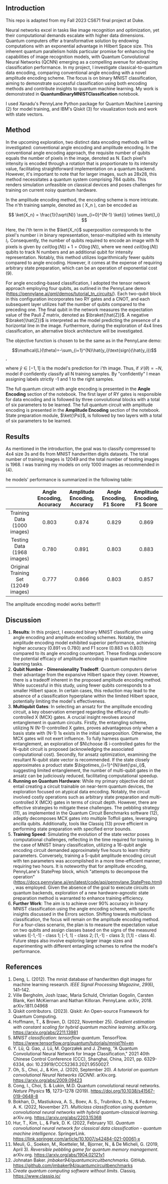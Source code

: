 ## Introduction

This repo is adapted from my Fall 2023 CS671 final project at Duke.

Neural networks excel in tasks like image recognition and optimization, yet their computational demands escalate with higher data dimensions. Quantum computers offer a transformative solution by endowing computations with an exponential advantage in Hilbert Space size. This inherent quantum parallelism holds particular promise for enhancing the capabilities of image recognition models, with Quantum Convolutional Neural Networks (QCNN) emerging as a compelling avenue for advancing classification performance. In my project, I investigate classical-to-quantum data encoding, comparing conventional angle encoding with a novel amplitude encoding scheme. The focus is on binary MNIST classification, aiming to demonstrate successful classification using both encoding methods and contribute insights to quantum machine learning. My work is demonstrated in **QuantumBinaryMNISTClassification** notebook.

I used Xanadu's PennyLane Python package for Quantum Machine Learning (2) for model training, and IBM's Qiskit (3) for visualization tools and work with state vectors.

## Method

In the upcoming exploration, two distinct data encoding methods will be investigated: conventional angle encoding and amplitude encoding. In the conventional angle encoding approach, the requisite number of qubits equals the number of pixels in the image, denoted as N. Each pixel's intensity is encoded through a rotation that is proportionate to its intensity value, facilitating straightforward implementation on a quantum backend. However, it's important to note that for larger images, such as 28x28, this method necessitates a quantum system comprising 784 qubits. This renders simulation unfeasible on classical devices and poses challenges for training on current noisy quantum hardware.

In the amplitude encoding method, the encoding scheme is more intricate. The n'th training sample, denoted as \( X_n \), can be encoded as 

$$
\ket{X_n} = \frac{1}{\sqrt{N}} \sum_{i=0}^{N-1} \ket{i} \otimes \ket{I_i}
$$

Here, the i'th term in the $\ket{X_n}$ superposition corresponds to the pixel's number i in binary representation, tensor-multiplied with its intensity $I_i$. Consequently, the number of qubits required to encode an image with N pixels is given by $ceil(\log(N))+1=O(\log(N))$, where we need $ceil(\log(N))$ qubits to track N numbers and an additional qubit for intensity representation. Notably, this method utilizes logarithmically fewer qubits compared to angle encoding. However, it comes at the expense of requiring arbitrary state preparation, which can be an operation of exponential cost (9).

For angle encoding-based classification, I adopted the tensor network approach employing four qubits, as outlined in the PennyLane demo (https://pennylane.ai/qml/demos/tutorial_tn_circuits/). Each two-qubit block in this configuration incorporates two RY gates and a CNOT, and each subsequent layer utilizes half the number of qubits compared to the preceding one. The final qubit in the network measures the expectation value of the Pauli $\hat{Z}$ matrix, denoted as $\braket{\hat{Z}}$. A negative $\braket{\hat{Z}}$ is interpreted as the model predicting the presence of a horizontal line in the image. Furthermore, during the exploration of 4x4 lines classification, an alternative block architecture will be investigated.

The objective function is chosen to be the same as in the PennyLane demo:

$$\mathcal{L}(\theta)=-\sum_{i=1}^{N}\hat{y_i}\text{sign}(\hat{y_i})$$,

where $\hat{y}\in[-1,1]$ is the model's prediction for i'th image. Thus, if $\mathcal{L}(\theta)=-N$, model $\theta$ confidently classify all N training samples. By "confidently" I mean assigning labels strictly -1 and 1 to the right samples.

The full quantum circuit with angle encoding is presented in the **Angle Encoding** section of the notebook. The first layer of RY gates is responsible for data encoding and is followed by three convolutional blocks with a total of six parameters to be learned. The full quantum circuit with amplitude encoding is presented in the **Amplitude Encoding** section of the notebook. State preparation module, $\ket{\Psi}$, is followed by two layers with a total of six parameters to be learned.

## Results

As mentioned in the introduction, the goal was to classify compressed to 4x4 size 3s and 6s from MNIST handwritten digits datasets. The total number of training images is 12049 and the total number of testing images is 1968. I was training my models on only 1000 images as recommended in (4).

he models' performance is summarized in the following table:

|                                       | Angle Encoding, Accuracy | Amplitude Encoding, Accuracy | Angle Encoding, F1 Score | Amplitude Encoding, F1 Score |
| :-----------------------------------: | :----------------------: | :--------------------------: | :----------------------: | :--------------------------: |
|     Training Data  (1000 images)      |          0.803           |            0.874             |          0.829           |            0.869             |
|      Testing Data (1968 images)       |          0.780           |            0.891             |          0.803           |            0.883             |
| Original Training Set  (12049 images) |          0.777           |            0.866             |          0.803           |            0.857             |

The amplitude encoding model works better!!!

## Discussion

1. **Results**: In this project, I executed binary MNIST classification using angle encoding and amplitude encoding schemes. Notably, the amplitude encoding model exhibited superior performance, achieving higher accuracy (0.891 vs 0.780) and F1 score (0.883 vs 0.803) compared to its angle encoding counterpart. These findings underscore the potential efficacy of amplitude encoding in quantum machine learning tasks.
2. **Qubit Number - Dimensionality Tradeoff**: Quantum computers derive their advantage from the expansive Hilbert space they cover. However, there is a tradeoff inherent in the proposed amplitude encoding method. While successful in this study, using fewer qubits corresponds to a smaller Hilbert space. In certain cases, this reduction may lead to the absence of a classification hyperplane within the limited Hilbert space, potentially limiting the model's effectiveness.
3. **Multiqubit Gates**: In selecting an ansatz for the amplitude encoding circuit, a key observation emerged regarding the efficacy of multi-controlled X (MCX) gates. A crucial insight revolves around entanglement in quantum circuits. Firstly, the entangling scheme, utilizing N (N-1)-controlled X gates, proves advantageous only when a basis state with (N-1) 1s exists in the initial superposition. Otherwise, the MCX gates will not exert influence. To fully harness quantum entanglement, an exploration of $N\choose i$ i-controlled gates for the N-qubit circuit is proposed (acknowledging the associated computational cost). Secondly, for ansatz optimization, examining the resultant N-qubit state vector is recommended. If the state closely approximates a product state $\bigotimes_{i=1}^{N}\ket{\psi_i}$, suggesting limited entanglement, the number of multi-qubit gates in the ansatz can be judiciously reduced, facilitating computational speedup.
4. **Running on Quantum Hardware**: While my primary objective did not entail creating a circuit trainable on near-term quantum devices, the exploration focused on atypical data encoding. Notably, the circuit involved costly operations such as arbitrary state preparation and multi-controlled X (MCX) gates in terms of circuit depth. However, there are effective strategies to mitigate these challenges. The pebbling strategy (11), as implemented in the Quantum Circuit Benchmarks software (12), adeptly decomposes MCX gates into multiple Toffoli gates, leveraging ancilla qubits. Additionally, tools like Classiq (13) prove efficient in performing state preparation with specified error bounds. 
5. **Training Speed**: Simulating the evolution of the state vector poses computational challenges, reflecting in the time required for training. In the case of MNIST binary classification, utilizing a 16-qubit angle encoding circuit demanded approximately five hours to learn thirty parameters. Conversely, training a 5-qubit amplitude encoding circuit with ten parameters was accomplished in a more time-efficient manner, requiring two hours. It is noteworthy that for amplitude encoding, PennyLane's StatePrep block, which "attempts to decompose the operation" (https://docs.pennylane.ai/en/latest/code/api/pennylane.StatePrep.html), was employed. Given the absence of the goal to execute circuits on quantum backends, exploration of a new hardware-agnostic state preparation method is warranted to enhance training efficiency.
6. **Further Work**: The aim is to achieve over 90% accuracy in binary MNIST classification using the angle encoding scheme, with specific insights discussed in the Errors section. Shifting towards multiclass classification, the focus will remain on the amplitude encoding method. For a four-class scenario, the plan is to measure the expectation value on two qubits and assign classes based on the signs of the measured values ([-1,-1] - class 1; [-1, 1] - class 2; [1,-1] - class 3; [1,1] - class 4). Future steps also involve exploring larger image sizes and experimenting with different entangling schemes to refine the model's performance.


## References 

1) Deng, L. (2012). The mnist database of handwritten digit images for machine learning research. *IEEE Signal Processing Magazine*, *29*(6), 141–142.
2) Ville Bergholm, Josh Izaac, Maria Schuld, Christian Gogolin, Carsten Blank, Keri McKiernan and Nathan Killoran. PennyLane. *arXiv*, 2018. arXiv:1811.04968
3) Qiskit contributors. (2023). Qiskit: An Open-source Framework for Quantum Computing.
4) Hoffmann, T., & Brown, D. (2022, November 25). *Gradient estimation with constant scaling for hybrid quantum machine learning*. arXiv.org. https://arxiv.org/abs/2211.13981
5) *MNIST classification: tensorflow quantum*. TensorFlow. https://www.tensorflow.org/quantum/tutorials/mnist?hl=en 
6) Y. Lü, Q. Gao, J. Lü, M. Ogorzałek and J. Zheng, "A Quantum Convolutional Neural Network for Image Classification," 2021 40th Chinese Control Conference (CCC), Shanghai, China, 2021, pp. 6329-6334, doi: 10.23919/CCC52363.2021.9550027.
7) Oh, S., Choi, J., & Kim, J. (2020, September 20). *A tutorial on quantum convolutional Neural Networks (QCNN)*. arXiv.org. https://arxiv.org/abs/2009.09423 
8) Cong, I., Choi, S. & Lukin, M.D. Quantum convolutional neural networks. *Nature Physics* **15**, 1273–1278 (2019). https://doi.org/10.1038/s41567-019-0648-8
9) Bokhan, D., Mastiukova, A. S., Boev, A. S., Trubnikov, D. N., & Fedorov, A. K. (2022, November 27). *Multiclass classification using quantum convolutional neural networks with hybrid quantum-classical learning*. arXiv.org. https://arxiv.org/abs/2203.15368 
10) Hur, T., Kim, L., & Park, D. K. (2022, February 10). *Quantum convolutional neural network for classical data classification - quantum machine intelligence*. SpringerLink. https://link.springer.com/article/10.1007/s42484-021-00061-x 
11) Meuli, G., Soeken, M., Roetteler, M., Bjorner, N., & De Micheli, G. (2019, April 3). *Reversible pebbling game for quantum memory management*. arXiv.org. https://arxiv.org/abs/1904.02121v1 
12) Johnatan Baker. *jmbaker94/quantumcircuitbenchmarks*. GitHub. https://github.com/jmbaker94/quantumcircuitbenchmarks 
13) *Create quantum computing software without limits*. Classiq. https://www.classiq.io/ 
